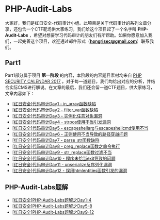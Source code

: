 # PHP-Audit-Labs

大家好，我们是红日安全-代码审计小组。此项目是关于代码审计的系列文章分享，还包含一个CTF靶场供大家练习，我们给这个项目起了一个名字叫 **PHP-Audit-Labs** ，希望对想要学习代码审计的朋友们有所帮助。如果你愿意加入我们，一起完善这个项目，欢迎通过邮件形式（**hongrisec@gmail.com**）联系我们。

## Part1

Part1部分属于项目 **第一阶段** 的内容，本阶段的内容题目素材均来自 [PHP SECURITY CALENDAR 2017](https://www.ripstech.com/php-security-calendar-2017/) 。对于每一道题目，我们均给出对应的分析，并结合实际CMS进行解说。在文章的最后，我们还会留一道CTF题目，供大家练习，文章内容如下：

* [ [红日安全]代码审计Day1 - in_array函数缺陷 ](https://github.com/hongriSec/PHP-Audit-Labs/blob/master/Part1/Day1/files/README.md) 
* [ [红日安全]代码审计Day2 - filter_var函数缺陷](https://github.com/hongriSec/PHP-Audit-Labs/blob/master/Part1/Day2/files/README.md) 
* [ [红日安全]代码审计Day3 - 实例化任意对象漏洞 ](https://github.com/hongriSec/PHP-Audit-Labs/blob/master/Part1/Day3/files/README.md) 
* [ [红日安全]代码审计Day4 - strpos使用不当引发漏洞 ](https://github.com/hongriSec/PHP-Audit-Labs/blob/master/Part1/Day4/files/README.md) 
* [ [红日安全]代码审计Day5 - escapeshellarg与escapeshellcmd使用不当 ](https://github.com/hongriSec/PHP-Audit-Labs/blob/master/Part1/Day5/files/README.md) 
* [ [红日安全]代码审计Day6 - 正则使用不当导致的路径穿越问题 ](https://github.com/hongriSec/PHP-Audit-Labs/blob/master/Part1/Day6/files/README.md) 
* [ [红日安全]代码审计Day7 - parse_str函数缺陷 ](https://github.com/hongriSec/PHP-Audit-Labs/blob/master/Part1/Day7/files/README.md) 
* [ [红日安全]代码审计Day8 - preg_replace函数之命令执行 ](https://github.com/hongriSec/PHP-Audit-Labs/blob/master/Part1/Day8/files/README.md) 
* [[红日安全]代码审计Day9 - str_replace函数过滤不当](https://github.com/hongriSec/PHP-Audit-Labs/blob/master/Part1/Day9/files/README.md) 
* [[红日安全]代码审计Day10 - 程序未恰当exit导致的问题](https://github.com/hongriSec/PHP-Audit-Labs/blob/master/Part1/Day10/files/README.md) 
* [[红日安全]代码审计Day11 - unserialize反序列化漏洞](https://github.com/hongriSec/PHP-Audit-Labs/blob/master/Part1/Day11/files/README.md) 
* [[红日安全]代码审计Day12 - 误用htmlentities函数引发的漏洞](https://github.com/hongriSec/PHP-Audit-Labs/blob/master/Part1/Day12/files/README.md) 

## PHP-Audit-Labs题解

* [ [红日安全]PHP-Audit-Labs题解之Day1-4](https://github.com/hongriSec/PHP-Audit-Labs/blob/master/PHP-Audit-Labs题解/Day1-4/files/README.md) 
* [ [红日安全]PHP-Audit-Labs题解之Day5-8](https://github.com/hongriSec/PHP-Audit-Labs/blob/master/PHP-Audit-Labs题解/Day5-8/files/README.md) 
* [ [红日安全]PHP-Audit-Labs题解之Day9-12](https://github.com/hongriSec/PHP-Audit-Labs/blob/master/PHP-Audit-Labs题解/Day5-8/files/README.md) 
